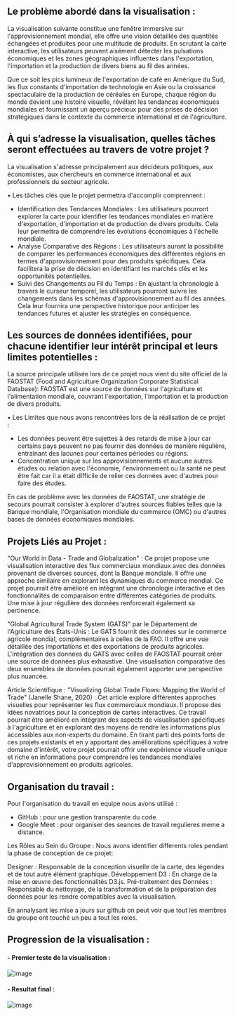 
## Le problème abordé dans la visualisation :

La  visualisation suivante constitue une fenêtre immersive sur l'approvisionnement mondial, elle offre une vision détaillée des quantités échangées et produites pour une multitude de produits. 
En scrutant la carte interactive, les utilisateurs peuvent aisément détecter les pulsations économiques et les zones géographiques influentes dans l'exportation, l'importation et la production de divers biens au fil des années. 

Que ce soit les pics lumineux de l'exportation de café en Amérique du Sud, les flux constants d'importation de technologie en Asie ou la croissance spectaculaire de la production de céréales en Europe, chaque région du monde devient une histoire visuelle, révélant les tendances économiques mondiales et fournissant un aperçu précieux pour des prises de décision stratégiques dans le contexte du commerce international et de l'agriculture.


## À qui s’adresse la visualisation, quelles tâches seront effectuées au travers de votre projet ?

La visualisation s'adresse principalement aux décideurs politiques, aux économistes, aux chercheurs en commerce international et aux professionnels du secteur agricole. 

•	Les tâches clés que le projet permettra d'accomplir comprennent :
-	Identification des Tendances Mondiales : Les utilisateurs pourront explorer la carte pour identifier les tendances mondiales en matière d'exportation, d'importation et de production de divers produits. Cela leur permettra de comprendre les évolutions économiques à l'échelle mondiale.
-	Analyse Comparative des Régions : Les utilisateurs auront la possibilité de comparer les performances économiques des différentes régions en termes d'approvisionnement pour des produits spécifiques. Cela facilitera la prise de décision en identifiant les marchés clés et les opportunités potentielles.
-	Suivi des Changements au Fil du Temps : En ajustant la chronologie à travers le curseur temporel, les utilisateurs pourront suivre les changements dans les schémas d'approvisionnement au fil des années. Cela leur fournira une perspective historique pour anticiper les tendances futures et ajuster les stratégies en conséquence.

## Les sources de données identifiées, pour chacune identifier leur intérêt principal et leurs limites potentielles :

La source principale utilisée lors de ce projet nous vient du site officiel de la FAOSTAT (Food and Agriculture Organization Corporate Statistical Database):
FAOSTAT est une source de données sur l'agriculture et l'alimentation mondiale, couvrant l'exportation, l'importation et la production de divers produits.

•	Les Limites que nous avons rencontrées lors de la réalisation de ce projet : 
-	Les données peuvent être sujettes à des retards de mise à jour car certains pays peuvent ne pas fournir des données de manière régulière, entraînant des lacunes pour certaines périodes ou régions.
-	Concentration unique sur les approvisionnements et aucune autres études ou relation avec l'économie, l'environnement ou la santé ne peut être fait car il a était difficile de relier ces données avec d'autres pour faire des études. 

En cas de problème avec les données de FAOSTAT, une stratégie de secours pourrait consister à explorer d'autres sources fiables telles que la Banque mondiale, l'Organisation mondiale du commerce (OMC) ou d'autres bases de données économiques mondiales.

## Projets Liés au Projet :

"Our World in Data - Trade and Globalization" :
Ce projet propose une visualisation interactive des flux commerciaux mondiaux avec des données provenant de diverses sources, dont la Banque mondiale. Il offre une approche similaire en explorant les dynamiques du commerce mondial.
Ce projet pourrait être amélioré en intégrant une chronologie interactive et des fonctionnalités de comparaison entre différentes catégories de produits. Une mise à jour régulière des données renforcerait également sa pertinence.


"Global Agricultural Trade System (GATS)" par le Département de l'Agriculture des États-Unis :
Le GATS fournit des données sur le commerce agricole mondial, complémentaires à celles de la FAO. Il offre une vue détaillée des importations et des exportations de produits agricoles.
 L'intégration des données du GATS avec celles de FAOSTAT pourrait créer une source de données plus exhaustive. Une visualisation comparative des deux ensembles de données pourrait également apporter une perspective plus nuancée.

Article Scientifique : "Visualizing Global Trade Flows: Mapping the World of Trade" (Janelle Shane, 2020) :
Cet article explore différentes approches visuelles pour représenter les flux commerciaux mondiaux. Il propose des idées novatrices pour la conception de cartes interactives.
Ce travail pourrait être amélioré en intégrant des aspects de visualisation spécifiques à l'agriculture et en explorant des moyens de rendre les informations plus accessibles aux non-experts du domaine.
En tirant parti des points forts de ces projets existants et en y apportant des améliorations spécifiques à votre domaine d'intérêt, votre projet pourrait offrir une expérience visuelle unique et riche en informations pour comprendre les tendances mondiales d'approvisionnement en produits agricoles.



## Organisation du travail : 

Pour l'organisation du travail en equipe nous avons utilisé : 
- GitHub :  pour une gestion transparente du code.
- Google Meet : pour organiser des seances de travail regulieres meme a distance.

Les Rôles au Sein du Groupe : Nous avons identifier differents roles pendant la phase de conception de ce projet:
 
Designer : Responsable de la conception visuelle de la carte, des légendes et de tout autre élément graphique.
Développement D3 : En charge de la mise en œuvre des fonctionnalités D3.js.
Pré-traitement des Données : Responsable du nettoyage, de la transformation et de la préparation des données pour les rendre compatibles avec la visualisation.

En annalysant les mise a jours sur github on peut voir que tout les membres du groupe ont touché un peu a tout les roles.


## Progression de la visualisation : 

#### - Premier teste de la visualisation :
![image](https://github.com/sunnysunny07/projet/assets/58107179/5c9f6784-dfa3-4959-8f1a-b3aee8693d95)
#### - Resultat final : 
![image](https://github.com/sunnysunny07/projet/assets/58107179/e58b3227-576c-4218-8f59-3978f8261bbd)





